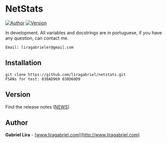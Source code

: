 # NetStats

[![Author](https://img.shields.io/badge/author-Gabriel-blue)](http://www.liragabriel.com)
[![Version](https://img.shields.io/badge/version-v1.0.2-yellow)](https://github.com/liragabriel/DS/blob/master/NEWS.md)

In development. All variables and docstrings are in portuguese, if you have any question, can contact me.

    Email: liragabrieler@gmail.com
  
## Installation

    git clone https://github.com/liragabriel/netstats.git
    FSANs for test: 038AD969 038D60D9

## Version

Find the release notes ([NEWS](https://github.com/liragabriel/DS/blob/master/NEWS.md))

## Author

**Gabriel Lira** - [www.liragabriel.com](http://www.liragabriel.com)

